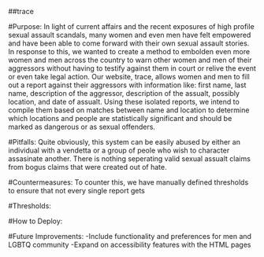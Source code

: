 ##trace

#Purpose: 
In light of current affairs and the recent exposures of high profile sexual assault scandals, many women and even men have felt empowered and have been able to come forward with their own sexual assault stories. In response to this, we wanted to create a method to embolden even more women and men across the country to warn other women and men of their aggressors without having to testify against them in court or relive the event or even take legal action. Our website, trace, allows women and men to fill out a report against their aggressors with information like: first name, last name, description of the aggressor, description of the assualt, possibly location, and date of assualt. Using these isolated reports, we intend to compile them based on matches between name and location to determine which locations and people are statistically significant and should be marked as dangerous or as sexual offenders. 

#Pitfalls: 
Quite obviously, this system can be easily abused by either an individual with a vendetta or a group of peole who wish to character assasinate another. There is nothing seperating valid sexual assualt claims from bogus claims that were created out of hate. 

#Countermeasures: 
To counter this, we have manually defined thresholds to ensure that not every single report gets 

#Thresholds:

#How to Deploy:

#Future Improvements:
  -Include functionality and preferences for men and LGBTQ community
  -Expand on accessibility features with the HTML pages
  
